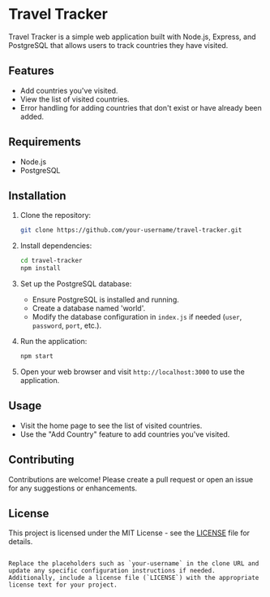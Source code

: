# Travel Tracker

Travel Tracker is a simple web application built with Node.js, Express, and PostgreSQL that allows users to track countries they have visited.

## Features

- Add countries you've visited.
- View the list of visited countries.
- Error handling for adding countries that don't exist or have already been added.

## Requirements

- Node.js
- PostgreSQL

## Installation

1. Clone the repository:

   ```bash
   git clone https://github.com/your-username/travel-tracker.git
   ```

2. Install dependencies:

   ```bash
   cd travel-tracker
   npm install
   ```

3. Set up the PostgreSQL database:

   - Ensure PostgreSQL is installed and running.
   - Create a database named 'world'.
   - Modify the database configuration in `index.js` if needed (`user`, `password`, `port`, etc.).

4. Run the application:

   ```bash
   npm start
   ```

5. Open your web browser and visit `http://localhost:3000` to use the application.

## Usage

- Visit the home page to see the list of visited countries.
- Use the "Add Country" feature to add countries you've visited.

## Contributing

Contributions are welcome! Please create a pull request or open an issue for any suggestions or enhancements.

## License

This project is licensed under the MIT License - see the [LICENSE](LICENSE) file for details.
```

Replace the placeholders such as `your-username` in the clone URL and update any specific configuration instructions if needed. Additionally, include a license file (`LICENSE`) with the appropriate license text for your project.
